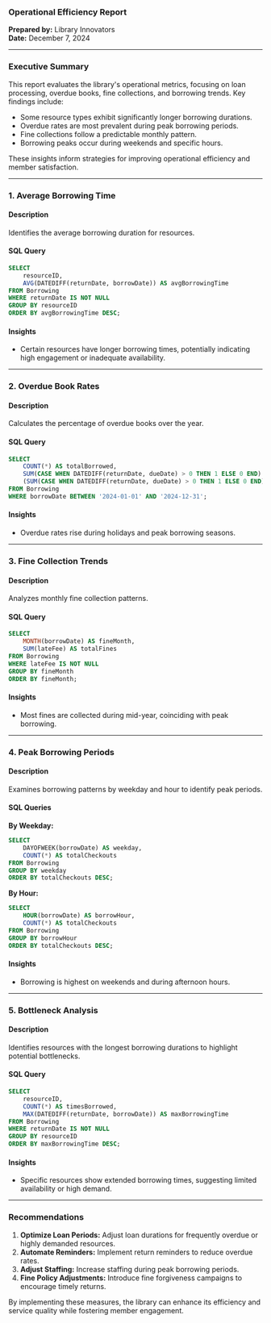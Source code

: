 ### **Operational Efficiency Report**  
**Prepared by:** Library Innovators  
**Date:** December 7, 2024  

---

### **Executive Summary**  
This report evaluates the library's operational metrics, focusing on loan processing, overdue books, fine collections, and borrowing trends. Key findings include:  
- Some resource types exhibit significantly longer borrowing durations.  
- Overdue rates are most prevalent during peak borrowing periods.  
- Fine collections follow a predictable monthly pattern.  
- Borrowing peaks occur during weekends and specific hours.  

These insights inform strategies for improving operational efficiency and member satisfaction.  

---

### **1. Average Borrowing Time**  

#### **Description**  
Identifies the average borrowing duration for resources.  

#### **SQL Query**  
```sql
SELECT 
    resourceID,
    AVG(DATEDIFF(returnDate, borrowDate)) AS avgBorrowingTime
FROM Borrowing
WHERE returnDate IS NOT NULL
GROUP BY resourceID
ORDER BY avgBorrowingTime DESC;
```  

#### **Insights**  
- Certain resources have longer borrowing times, potentially indicating high engagement or inadequate availability.

---

### **2. Overdue Book Rates**  

#### **Description**  
Calculates the percentage of overdue books over the year.  

#### **SQL Query**  
```sql
SELECT 
    COUNT(*) AS totalBorrowed,
    SUM(CASE WHEN DATEDIFF(returnDate, dueDate) > 0 THEN 1 ELSE 0 END) AS overdueBooks,
    (SUM(CASE WHEN DATEDIFF(returnDate, dueDate) > 0 THEN 1 ELSE 0 END) / COUNT(*)) * 100 AS overdueRate
FROM Borrowing
WHERE borrowDate BETWEEN '2024-01-01' AND '2024-12-31';
```  

#### **Insights**  
- Overdue rates rise during holidays and peak borrowing seasons.  

---

### **3. Fine Collection Trends**  

#### **Description**  
Analyzes monthly fine collection patterns.  

#### **SQL Query**  
```sql
SELECT 
    MONTH(borrowDate) AS fineMonth,
    SUM(lateFee) AS totalFines
FROM Borrowing
WHERE lateFee IS NOT NULL
GROUP BY fineMonth
ORDER BY fineMonth;
```  

#### **Insights**  
- Most fines are collected during mid-year, coinciding with peak borrowing.  

---

### **4. Peak Borrowing Periods**  

#### **Description**  
Examines borrowing patterns by weekday and hour to identify peak periods.  

#### **SQL Queries**  
**By Weekday:**  
```sql
SELECT 
    DAYOFWEEK(borrowDate) AS weekday,
    COUNT(*) AS totalCheckouts
FROM Borrowing
GROUP BY weekday
ORDER BY totalCheckouts DESC;
```  

**By Hour:**  
```sql
SELECT 
    HOUR(borrowDate) AS borrowHour,
    COUNT(*) AS totalCheckouts
FROM Borrowing
GROUP BY borrowHour
ORDER BY totalCheckouts DESC;
```  

#### **Insights**  
- Borrowing is highest on weekends and during afternoon hours.  

---

### **5. Bottleneck Analysis**  

#### **Description**  
Identifies resources with the longest borrowing durations to highlight potential bottlenecks.  

#### **SQL Query**  
```sql
SELECT 
    resourceID,
    COUNT(*) AS timesBorrowed,
    MAX(DATEDIFF(returnDate, borrowDate)) AS maxBorrowingTime
FROM Borrowing
WHERE returnDate IS NOT NULL
GROUP BY resourceID
ORDER BY maxBorrowingTime DESC;
```  

#### **Insights**  
- Specific resources show extended borrowing times, suggesting limited availability or high demand.  

---

### **Recommendations**  

1. **Optimize Loan Periods:** Adjust loan durations for frequently overdue or highly demanded resources.  
2. **Automate Reminders:** Implement return reminders to reduce overdue rates.  
3. **Adjust Staffing:** Increase staffing during peak borrowing periods.  
4. **Fine Policy Adjustments:** Introduce fine forgiveness campaigns to encourage timely returns.  

By implementing these measures, the library can enhance its efficiency and service quality while fostering member engagement.
